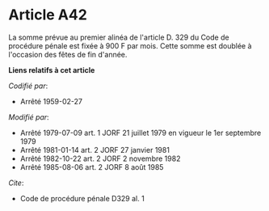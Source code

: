 # Article A42

La somme prévue au premier alinéa de l'article D. 329 du Code de procédure pénale est fixée à 900 F par mois. Cette somme est
doublée à l'occasion des fêtes de fin d'année.

**Liens relatifs à cet article**

_Codifié par_:

  - Arrêté 1959-02-27

_Modifié par_:

  - Arrêté 1979-07-09 art. 1 JORF 21 juillet 1979 en vigueur le 1er septembre 1979
  - Arrêté 1981-01-14 art. 2 JORF 27 janvier 1981
  - Arrêté 1982-10-22 art. 2 JORF 2 novembre 1982
  - Arrêté 1985-08-06 art. 2 JORF 8 août 1985

_Cite_:

  - Code de procédure pénale D329 al. 1
